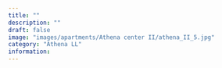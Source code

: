 ```yaml
---
title: ""
description: ""
draft: false
image: "images/apartments/Athena center II/athena_II_5.jpg"
category: "Athena LL"
information:
---
```

